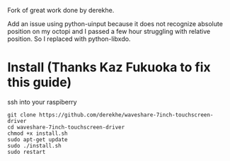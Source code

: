 Fork of great work done by derekhe.

Add an issue using python-uinput because it does not recognize absolute position on my octopi and I passed a few hour struggling with relative position. So I replaced with python-libxdo.

# Install (Thanks Kaz Fukuoka to fix this guide)
ssh into your raspiberry

```
git clone https://github.com/derekhe/waveshare-7inch-touchscreen-driver
cd waveshare-7inch-touchscreen-driver
chmod +x install.sh
sudo apt-get update
sudo ./install.sh
sudo restart
```
